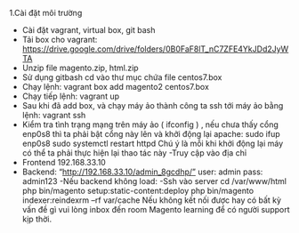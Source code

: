 1.Cài đặt môi trường
- Cài đặt vagrant, virtual box, git bash
- Tải box cho vagrant:
https://drive.google.com/drive/folders/0B0FaF8lT_nC7ZFE4YkJDd2JyWTA
- Unzip file magento.zip, html.zip
- Sử dụng gitbash cd vào thư mục chứa file centos7.box
- Chạy lệnh: vagrant box add magento2 centos7.box
- Chạy tiếp lệnh: vagrant up
- Sau khi đã add box, và chạy máy ảo thành công ta ssh tới máy ảo bằng lệnh:
vagrant ssh
- Kiểm tra tình trạng mạng trên máy ảo ( ifconfig ) , nếu chưa thấy cổng enp0s8 thì
ta phải bật cổng này lên và khởi động lại apache:
sudo ifup enp0s8
sudo systemctl restart httpd
Chú ý là mỗi khi khởi động lại máy có thể ta phải thực hiện lại thao tác này
-Truy cập vào địa chỉ
- Frontend
192.168.33.10
- Backend:
“http://192.168.33.10/admin_8gcdhp/”
user: admin
pass: admin123
-Nếu backend không load:
-Ssh vào server
cd /var/www/html
php bin/magento setup:static-content:deploy
php bin/magento indexer:reindexrm –rf var/cache
Nếu không kết nối được hay có bất kỳ vấn đề gì vui lòng inbox đến room Magento learning
để có người support kịp thời.
